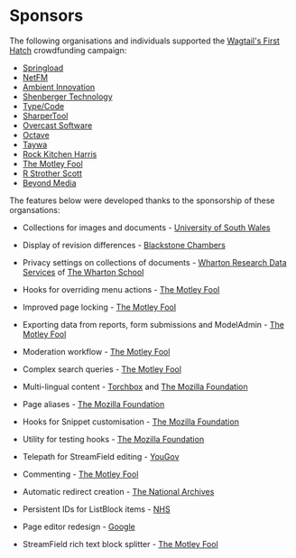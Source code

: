 # Sponsors

The following organisations and individuals supported the [Wagtail's First Hatch](https://www.kickstarter.com/projects/noripyt/wagtails-first-hatch) crowdfunding campaign:

-   [Springload](https://springload.nz/)
-   [NetFM](https://netfm.org/)
-   [Ambient Innovation](https://ambient-innovation.com/)
-   [Shenberger Technology](https://shenbergertech.com/)
-   [Type/Code](https://typecode.com/)
-   [SharperTool](https://sharpertool.com/)
-   [Overcast Software](https://www.overcast.io/)
-   [Octave](https://octave.nz/)
-   [Taywa](https://www.taywa.ch/)
-   [Rock Kitchen Harris](https://www.rkh.co.uk/)
-   [The Motley Fool](https://www.fool.com/)
-   [R Strother Scott](https://twitter.com/rstrotherscott)
-   [Beyond Media](https://www.beyond.works/)

The features below were developed thanks to the sponsorship of these organsations:

-   Collections for images and documents - [University of South Wales](https://www.southwales.ac.uk/)

-   Display of revision differences - [Blackstone Chambers](https://www.blackstonechambers.com/)

-   Privacy settings on collections of documents - [Wharton Research Data Services](https://www.WhartonWRDS.com/) of [The Wharton School](https://www.wharton.upenn.edu)

-   Hooks for overriding menu actions - [The Motley Fool](https://www.fool.com/)

-   Improved page locking - [The Motley Fool](https://www.fool.com/)

-   Exporting data from reports, form submissions and ModelAdmin - [The Motley Fool](https://www.fool.com/)

-   Moderation workflow - [The Motley Fool](https://www.fool.com/)

-   Complex search queries - [The Motley Fool](https://www.fool.com/)

-   Multi-lingual content - [Torchbox](https://torchbox.com/wagtail-cms/) and [The Mozilla Foundation](https://foundation.mozilla.org/en/)

-   Page aliases - [The Mozilla Foundation](https://foundation.mozilla.org/en/)

-   Hooks for Snippet customisation - [The Mozilla Foundation](https://foundation.mozilla.org/en/)

-   Utility for testing hooks - [The Mozilla Foundation](https://foundation.mozilla.org/en/)

-   Telepath for StreamField editing - [YouGov](https://yougov.co.uk/)

-   Commenting - [The Motley Fool](https://www.fool.com/)

-   Automatic redirect creation - [The National Archives](https://www.nationalarchives.gov.uk)

-   Persistent IDs for ListBlock items - [NHS](https://www.nhs.uk/)

-   Page editor redesign - [Google](https://google.com/)

-   StreamField rich text block splitter - [The Motley Fool](https://www.fool.com/)
